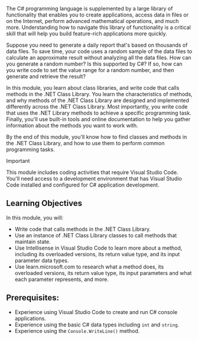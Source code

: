 The C# programming language is supplemented by a large library of functionality that enables you to create applications, access data in files or on the Internet, perform advanced mathematical operations, and much more. Understanding how to navigate this library of functionality is a critical skill that will help you build feature-rich applications more quickly.

Suppose you need to generate a daily report that's based on thousands of data files. To save time, your code uses a random sample of the data files to calculate an approximate result without analyzing all the data files. How can you generate a random number? Is this supported by C#? If so, how can you write code to set the value range for a random number, and then generate and retrieve the result?

In this module, you learn about class libraries, and write code that calls methods in the .NET Class Library. You learn the characteristics of methods, and why methods of the .NET Class Library are designed and implemented differently across the .NET Class Library. Most importantly, you write code that uses the .NET Library methods to achieve a specific programming task. Finally, you'll use built-in tools and online documentation to help you gather information about the methods you want to work with.

By the end of this module, you'll know how to find classes and methods in the .NET Class Library, and how to use them to perform common programming tasks.

> [!IMPORTANT]
> This module includes coding activities that require Visual Studio Code. You'll need access to a development environment that has Visual Studio Code installed and configured for C# application development.

## Learning Objectives

In this module, you will:

- Write code that calls methods in the .NET Class Library.
- Use an instance of .NET Class Library classes to call methods that maintain state.
- Use Intellisense in Visual Studio Code to learn more about a method, including its overloaded versions, its return value type, and its input parameter data types.
- Use learn.microsoft.com to research what a method does, its overloaded versions, its return value type, its input parameters and what each parameter represents, and more.

## Prerequisites:

- Experience using Visual Studio Code to create and run C# console applications.
- Experience using the basic C# data types including `int` and `string`.
- Experience using the `Console.WriteLine()` method.
